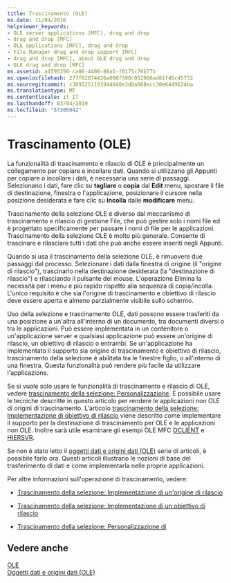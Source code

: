 ```yaml
---
title: Trascinamento (OLE)
ms.date: 11/04/2016
helpviewer_keywords:
- OLE server applications [MFC], drag and drop
- drag and drop [MFC]
- OLE applications [MFC], drag and drop
- File Manager drag and drop support [MFC]
- drag and drop [MFC], about OLE drag and drop
- OLE drag and drop [MFC]
ms.assetid: a4595350-ca06-4400-88a1-f0175c76b77b
ms.openlocfilehash: 277f82874426a008f598c052966ad81f46c45732
ms.sourcegitcommit: c3093251193944840e3d0a068ecc30e6449624ba
ms.translationtype: MT
ms.contentlocale: it-IT
ms.lasthandoff: 03/04/2019
ms.locfileid: "57305042"
---
```

# <a name="drag-and-drop-ole"></a>Trascinamento (OLE)

La funzionalità di trascinamento e rilascio di OLE è principalmente un collegamento per copiare e incollare dati. Quando si utilizzano gli Appunti per copiare o incollare i dati, è necessaria una serie di passaggi. Selezionano i dati, fare clic su **tagliare** o **copia** dal **Edit** menu, spostare il file di destinazione, finestra o l'applicazione, posizionare il cursore nella posizione desiderata e fare clic su **Incolla** dalle **modificare** menu.

Trascinamento della selezione OLE è diverso dal meccanismo di trascinamento e rilascio di gestione File, che può gestire solo i nomi file ed è progettato specificamente per passare i nomi di file per le applicazioni. Trascinamento della selezione OLE è molto più generale. Consente di trascinare e rilasciare tutti i dati che può anche essere inseriti negli Appunti.

Quando si usa il trascinamento della selezione OLE, è rimuovere due passaggi dal processo. Selezionare i dati dalla finestra di origine (il "origine di rilascio"), trascinarlo nella destinazione desiderata (la "destinazione di rilascio") e rilasciando il pulsante del mouse. L'operazione Elimina la necessità per i menu e più rapido rispetto alla sequenza di copia/incolla. L'unico requisito è che sia l'origine di trascinamento e obiettivo di rilascio deve essere aperta e almeno parzialmente visibile sullo schermo.

Uso della selezione e trascinamento OLE, dati possono essere trasferiti da una posizione a un'altra all'interno di un documento, tra documenti diversi o tra le applicazioni. Può essere implementata in un contenitore o un'applicazione server e qualsiasi applicazione può essere un'origine di rilascio, un obiettivo di rilascio o entrambi. Se un'applicazione ha implementato il supporto sia origine di trascinamento e obiettivo di rilascio, trascinamento della selezione è abilitata tra le finestre figlio, o all'interno di una finestra. Questa funzionalità può rendere più facile da utilizzare l'applicazione.

Se si vuole solo usare le funzionalità di trascinamento e rilascio di OLE, vedere [trascinamento della selezione: Personalizzazione](../mfc/drag-and-drop-customizing.md). È possibile usare le tecniche descritte in questo articolo per rendere le applicazioni non OLE di origini di trascinamento. L'articolo [trascinamento della selezione: Implementazione di obiettivo di rilascio](../mfc/drag-and-drop-implementing-a-drop-target.md) viene descritto come implementare il supporto per la destinazione di trascinamento per OLE e le applicazioni non OLE. Inoltre sarà utile esaminare gli esempi OLE MFC [OCLIENT](../visual-cpp-samples.md) e [HIERSVR](../visual-cpp-samples.md).

Se non è stato letto il [oggetti dati e origini dati (OLE)](../mfc/data-objects-and-data-sources-ole.md) serie di articoli, è possibile farlo ora. Questi articoli illustrano le nozioni di base del trasferimento di dati e come implementarla nelle proprie applicazioni.

Per altre informazioni sull'operazione di trascinamento, vedere:

- [Trascinamento della selezione: Implementazione di un'origine di rilascio](../mfc/drag-and-drop-implementing-a-drop-source.md)

- [Trascinamento della selezione: Implementazione di un obiettivo di rilascio](../mfc/drag-and-drop-implementing-a-drop-target.md)

- [Trascinamento della selezione: Personalizzazione di](../mfc/drag-and-drop-customizing.md)

## <a name="see-also"></a>Vedere anche

[OLE](../mfc/ole-in-mfc.md)<br/>
[Oggetti dati e origini dati (OLE)](../mfc/data-objects-and-data-sources-ole.md)
